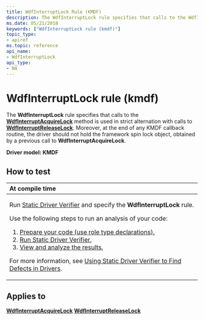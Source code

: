 ```yaml
---
title: WdfInterruptLock Rule (KMDF)
description: The WdfInterruptLock rule specifies that calls to the WdfInterruptAcquireLock method is used in strict alternation with calls to WdfInterruptReleaseLock.
ms.date: 05/21/2018
keywords: ["WdfInterruptLock rule (kmdf)"]
topic_type:
- apiref
ms.topic: reference
api_name:
- WdfInterruptLock
api_type:
- NA
---
```


# WdfInterruptLock rule (kmdf)


The **WdfInterruptLock** rule specifies that calls to the [**WdfInterruptAcquireLock**](/previous-versions/ff547340(v=vs.85)) method is used in strict alternation with calls to [**WdfInterruptReleaseLock**](/previous-versions/ff547376(v=vs.85)). Moreover, at the end of any KMDF callback routine, the driver should not hold the framework spin lock object, obtained by a previous call to **WdfInterruptAcquireLock**.

**Driver model: KMDF**

## How to test

<table>
<colgroup>
<col width="100%" />
</colgroup>
<thead>
<tr class="header">
<th align="left">At compile time</th>
</tr>
</thead>
<tbody>
<tr class="odd">
<td align="left"><p>Run <a href="/windows-hardware/drivers/devtest/static-driver-verifier" data-raw-source="[Static Driver Verifier](./static-driver-verifier.md)">Static Driver Verifier</a> and specify the <strong>WdfInterruptLock</strong> rule.</p>
Use the following steps to run an analysis of your code:
<ol>
<li><a href="/windows-hardware/drivers/devtest/using-static-driver-verifier-to-find-defects-in-drivers#preparing-your-source-code" data-raw-source="[Prepare your code (use role type declarations).](./using-static-driver-verifier-to-find-defects-in-drivers.md#preparing-your-source-code)">Prepare your code (use role type declarations).</a></li>
<li><a href="/windows-hardware/drivers/devtest/using-static-driver-verifier-to-find-defects-in-drivers#running-static-driver-verifier" data-raw-source="[Run Static Driver Verifier.](./using-static-driver-verifier-to-find-defects-in-drivers.md#running-static-driver-verifier)">Run Static Driver Verifier.</a></li>
<li><a href="/windows-hardware/drivers/devtest/using-static-driver-verifier-to-find-defects-in-drivers#viewing-and-analyzing-the-results" data-raw-source="[View and analyze the results.](./using-static-driver-verifier-to-find-defects-in-drivers.md#viewing-and-analyzing-the-results)">View and analyze the results.</a></li>
</ol>
<p>For more information, see <a href="/windows-hardware/drivers/devtest/using-static-driver-verifier-to-find-defects-in-drivers" data-raw-source="[Using Static Driver Verifier to Find Defects in Drivers](./using-static-driver-verifier-to-find-defects-in-drivers.md)">Using Static Driver Verifier to Find Defects in Drivers</a>.</p></td>
</tr>
</tbody>
</table>

## Applies to

[**WdfInterruptAcquireLock**](/previous-versions/ff547340(v=vs.85))
[**WdfInterruptReleaseLock**](/previous-versions/ff547376(v=vs.85))

